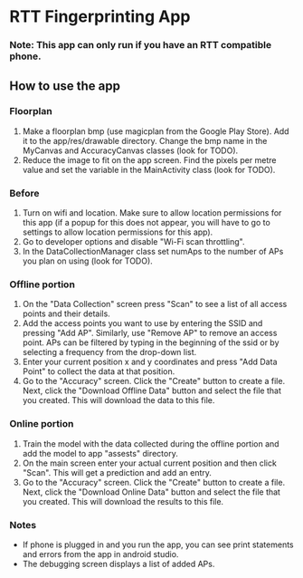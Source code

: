 # RTT Fingerprinting App

### Note: This app can only run if you have an RTT compatible phone.

## How to use the app

### Floorplan
1. Make a floorplan bmp (use magicplan from the Google Play Store). Add it to the app/res/drawable directory. Change the bmp name in the MyCanvas and AccuracyCanvas classes (look for TODO).
2. Reduce the image to fit on the app screen. Find the pixels per metre value and set the variable in the MainActivity class (look for TODO).

### Before
1. Turn on wifi and location. Make sure to allow location permissions for this app (if a popup for this does not appear, you will have to go to settings to allow location permissions for this app).
2. Go to developer options and disable "Wi-Fi scan throttling".
3. In the DataCollectionManager class set numAps to the number of APs you plan on using (look for TODO).

### Offline portion
1. On the "Data Collection" screen press "Scan" to see a list of all access points and their details.
2. Add the access points you want to use by entering the SSID and pressing "Add AP". Similarly, use "Remove AP" to remove an access point. APs can be filtered by typing in the beginning of the ssid or by selecting a frequency from the drop-down list.
3. Enter your current position x and y coordinates and press "Add Data Point" to collect the data at that position.
4. Go to the "Accuracy" screen. Click the "Create" button to create a file. Next, click the "Download Offline Data" button and select the file that you created. This will download the data to this file.

### Online portion
1. Train the model with the data collected during the offline portion and add the model to app "assests" directory.
2. On the main screen enter your actual current position and then click "Scan". This will get a prediction and add an entry.
3. Go to the "Accuracy" screen. Click the "Create" button to create a file. Next, click the "Download Online Data" button and select the file that you created. This will download the results to this file.

### Notes
- If phone is plugged in and you run the app, you can see print statements and errors from the app in android studio.
- The debugging screen displays a list of added APs.